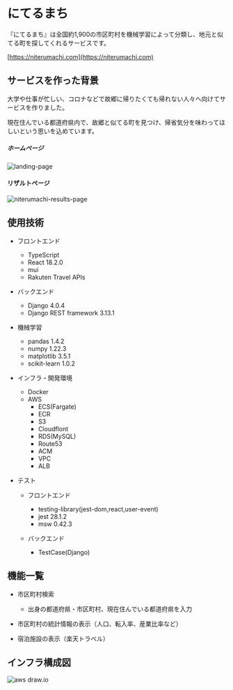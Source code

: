 # にてるまち

『にてるまち』は全国約1,900の市区町村を機械学習によって分類し、地元と似てる町を探してくれるサービスです。

[https://niterumachi.com](https://niterumachi.com)

## サービスを作った背景

大学や仕事が忙しい、コロナなどで故郷に帰りたくても帰れない人々へ向けてサービスを作りました。　　

現在住んでいる都道府県内で、故郷と似てる町を見つけ、帰省気分を味わってほしいという思いを込めています。



##### ホームページ

![landing-page](https://user-images.githubusercontent.com/89641169/182645999-bb3eb4fb-3b49-4e9a-9d1c-22c217773a76.png)


#### リザルトページ

![niterumachi-results-page](https://user-images.githubusercontent.com/89641169/181743565-c7b95f76-be27-4b92-af75-1b73eccb0317.png)

## 使用技術

- フロントエンド
  - TypeScript
  - React 18.2.0
  - mui
  - Rakuten Travel APIs

- バックエンド
  - Django 4.0.4
  - Django REST framework 3.13.1
  
- 機械学習
  - pandas 1.4.2
  - numpy 1.22.3
  - matplotlib 3.5.1
  - scikit-learn 1.0.2

- インフラ・開発環境
  - Docker
  - AWS
    - ECS(Fargate)
    - ECR
    - S3
    - Cloudflont
    - RDS(MySQL)
    - Route53
    - ACM
    - VPC
    - ALB

- テスト
  - フロントエンド
    - testing-library(jest-dom,react,user-event)
    - jest 28.1.2
    - msw  0.42.3
    
  - バックエンド
    - TestCase(Django)

## 機能一覧

- 市区町村検索
  - 出身の都道府県・市区町村、現在住んでいる都道府県を入力

- 市区町村の統計情報の表示（人口、転入率、産業比率など）
- 宿泊施設の表示（楽天トラベル）

## インフラ構成図

![aws draw.io](https://user-images.githubusercontent.com/89641169/181833474-c487194a-f604-499a-ba12-80d3a5a46223.png)
